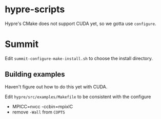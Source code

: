 # hypre-scripts

Hypre's CMake does not support CUDA yet, so we gotta use `configure`.

# Summit

Edit `summit-configure-make-install.sh` to choose the install directory.

## Building examples

Haven't figure out how to do this yet with CUDA.

Edit `hypre/src/examples/Makefile` to be consistent with the configure

* MPICC=nvcc -ccbin=mpixlC
* remove `-Wall` from `COPTS`
